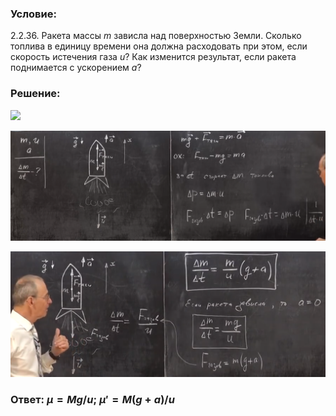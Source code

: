 ###  Условие: 

$2.2.36.$ Ракета массы $m$ зависла над поверхностью Земли. Сколько топлива в единицу времени она должна расходовать при этом, если скорость истечения газа $u$? Как изменится результат, если ракета поднимается с ускорением $a$? 

###  Решение: 

![](https://www.youtube.com/embed/w8CbhNFdadQ?t=604) 

![|1679x587, 67%](../../img/2.2.36/01.png) 

![|1337x535, 67%](../../img/2.2.36/02.png) 

###  Ответ: $\mu = M g/u;$ $\mu ' = M(g + a)/u$ 

### 
